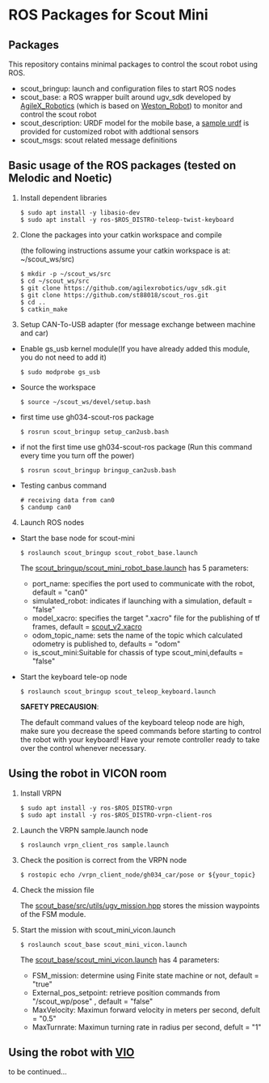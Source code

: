 # ROS Packages for Scout Mini 

## Packages

This repository contains minimal packages to control the scout robot using ROS.

* scout_bringup: launch and configuration files to start ROS nodes 
* scout_base: a ROS wrapper built around ugv_sdk developed by [AgileX_Robotics](https://github.com/agilexrobotics/ugv_sdk) (which is based on [Weston_Robot](https://github.com/westonrobot/ugv_sdk)) to monitor and control the scout robot
* scout_description: URDF model for the mobile base, a [sample urdf](scout_description/sample/scout_v2_nav.xacro) is provided for customized robot with addtional sensors
* scout_msgs: scout related message definitions

## Basic usage of the ROS packages (tested on Melodic and Noetic)

1. Install dependent libraries 

    ```
    $ sudo apt install -y libasio-dev
    $ sudo apt install -y ros-$ROS_DISTRO-teleop-twist-keyboard
    ```

2. Clone the packages into your catkin workspace and compile

    (the following instructions assume your catkin workspace is at: ~/scout_ws/src)

    ```
    $ mkdir -p ~/scout_ws/src
    $ cd ~/scout_ws/src
    $ git clone https://github.com/agilexrobotics/ugv_sdk.git  
    $ git clone https://github.com/st88018/scout_ros.git
    $ cd ..
    $ catkin_make
    ```
    
3. Setup CAN-To-USB adapter (for message exchange between machine and car)

* Enable gs_usb kernel module(If you have already added this module, you do not need to add it)
    ```
    $ sudo modprobe gs_usb
    ```

* Source the workspace
   ```
   $ source ~/scout_ws/devel/setup.bash
   ```

* first time use gh034-scout-ros package
   ```
   $ rosrun scout_bringup setup_can2usb.bash
   ```
   
* if not the first time use gh034-scout-ros package (Run this command every time you turn off the power)
   ```
   $ rosrun scout_bringup bringup_can2usb.bash
   ```
   
* Testing canbus command
    ```
    # receiving data from can0
    $ candump can0
    ```

4. Launch ROS nodes

* Start the base node for scout-mini

    ```
    $ roslaunch scout_bringup scout_robot_base.launch 
    ```

    The [scout_bringup/scout_mini_robot_base.launch](scout_bringup/launch/scout_mini_robot_base.launch) has 5 parameters:

    - port_name: specifies the port used to communicate with the robot, default = "can0"
    - simulated_robot: indicates if launching with a simulation, default = "false"
    - model_xacro: specifies the target ".xacro" file for the publishing of tf frames, default = [scout_v2.xacro](scout_base/description/scout_v2.xacro)
    - odom_topic_name: sets the name of the topic which calculated odometry is published to, defaults = "odom"
    - is_scout_mini:Suitable for chassis of type scout_mini,defaults = "false"

* Start the keyboard tele-op node

    ```
    $ roslaunch scout_bringup scout_teleop_keyboard.launch
    ```

    **SAFETY PRECAUSION**: 

    The default command values of the keyboard teleop node are high, make sure you decrease the speed commands before starting to control the robot with your keyboard! Have your remote controller ready to take over the control whenever necessary. 

## Using the robot in VICON room

1. Install VRPN 
    ```
    $ sudo apt install -y ros-$ROS_DISTRO-vrpn
    $ sudo apt install -y ros-$ROS_DISTRO-vrpn-client-ros
    ```

2. Launch the VRPN sample.launch node
    ```
    $ roslaunch vrpn_client_ros sample.launch
    ```

3. Check the position is correct from the VRPN node
    ```
    $ rostopic echo /vrpn_client_node/gh034_car/pose or ${your_topic}
    ``` 

4. Check the mission file

    The [scout_base/src/utils/ugv_mission.hpp](scout_base/src/utils/ugv_mission.hpp) stores the mission waypoints of the FSM module.
    
5. Start the mission with scout_mini_vicon.launch
    
    ```
    $ roslaunch scout_base scout_mini_vicon.launch 
    ```

    The [scout_base/scout_mini_vicon.launch](scout_base/launch/scout_mini_vicon.launch) has 4 parameters:
    
    - FSM_mission: determine using Finite state machine or not, default = "true"
    - External_pos_setpoint: retrieve position commands from "/scout_wp/pose" , default = "false"
    - MaxVelocity: Maximun forward velocity in meters per second, defult = "0.5"
    - MaxTurnrate: Maximun turning rate in radius per second, defult = "1"



## Using the robot with [VIO](https://github.com/HKPolyU-UAV/FLVIS)
to be continued...
<!-- 
1. Follow [FLVIS](https://github.com/HKPolyU-UAV/FLVIS) installation instruction, which has been tested on ubuntu 18.04 & 20.04



2. Check position 
    ```
    $ rostopic echo /vrpn_client_node/gh034_car/pose
    ``` 

3. Check the mission file

    The [scout_base/src/utils/ugv_mission.hpp](scout_base/src/utils/ugv_mission.hpp) stores the mission waypoints of the FSM module.

4. Start the mission with scout_mini_vicon.launch
    
    ```
    $ roslaunch scout_base scout_mini_vicon.launch 
    ```

    The [scout_base/scout_mini_vicon.launch](scout_base/launch/scout_mini_vicon.launch) has 4 parameters:
    
    - FSM_mission: determine using Finite state machine or not, default = "true"
    - External_pos_setpoint: retrieve position commands from "/scout_wp/pose" , default = "false"
    - MaxVelocity: Maximun forward velocity in meters per second, defult = "0.5"
    - MaxTurnrate: Maximun turning rate in radius per second, defult = "1"

 -->
